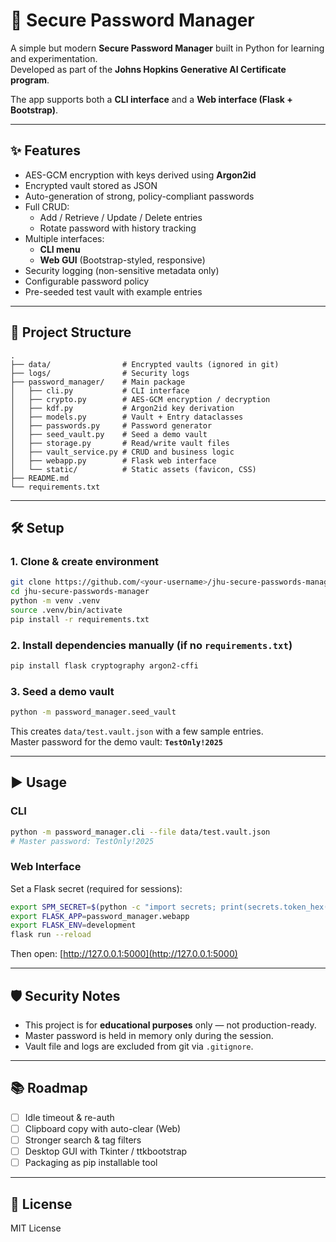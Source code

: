 # 🔐 Secure Password Manager

A simple but modern **Secure Password Manager** built in Python for learning and experimentation.  
Developed as part of the **Johns Hopkins Generative AI Certificate program**.

The app supports both a **CLI interface** and a **Web interface (Flask + Bootstrap)**.

---

## ✨ Features
- AES-GCM encryption with keys derived using **Argon2id**
- Encrypted vault stored as JSON
- Auto-generation of strong, policy-compliant passwords
- Full CRUD:
  - Add / Retrieve / Update / Delete entries
  - Rotate password with history tracking
- Multiple interfaces:
  - **CLI menu**
  - **Web GUI** (Bootstrap-styled, responsive)
- Security logging (non-sensitive metadata only)
- Configurable password policy
- Pre-seeded test vault with example entries

---

## 📂 Project Structure
```
.
├── data/                # Encrypted vaults (ignored in git)
├── logs/                # Security logs
├── password_manager/    # Main package
│   ├── cli.py           # CLI interface
│   ├── crypto.py        # AES-GCM encryption / decryption
│   ├── kdf.py           # Argon2id key derivation
│   ├── models.py        # Vault + Entry dataclasses
│   ├── passwords.py     # Password generator
│   ├── seed_vault.py    # Seed a demo vault
│   ├── storage.py       # Read/write vault files
│   ├── vault_service.py # CRUD and business logic
│   ├── webapp.py        # Flask web interface
│   └── static/          # Static assets (favicon, CSS)
├── README.md
└── requirements.txt
```

---

## 🛠️ Setup

### 1. Clone & create environment
```bash
git clone https://github.com/<your-username>/jhu-secure-passwords-manager.git
cd jhu-secure-passwords-manager
python -m venv .venv
source .venv/bin/activate
pip install -r requirements.txt
```

### 2. Install dependencies manually (if no `requirements.txt`)
```bash
pip install flask cryptography argon2-cffi
```

### 3. Seed a demo vault
```bash
python -m password_manager.seed_vault
```
This creates `data/test.vault.json` with a few sample entries.  
Master password for the demo vault: **`TestOnly!2025`**

---

## ▶️ Usage

### CLI
```bash
python -m password_manager.cli --file data/test.vault.json
# Master password: TestOnly!2025
```

### Web Interface
Set a Flask secret (required for sessions):
```bash
export SPM_SECRET=$(python -c "import secrets; print(secrets.token_hex(32))")
export FLASK_APP=password_manager.webapp
export FLASK_ENV=development
flask run --reload
```
Then open: [http://127.0.0.1:5000](http://127.0.0.1:5000)

---

## 🛡️ Security Notes
- This project is for **educational purposes** only — not production-ready.
- Master password is held in memory only during the session.
- Vault file and logs are excluded from git via `.gitignore`.

---

## 📚 Roadmap
- [ ] Idle timeout & re-auth
- [ ] Clipboard copy with auto-clear (Web)
- [ ] Stronger search & tag filters
- [ ] Desktop GUI with Tkinter / ttkbootstrap
- [ ] Packaging as pip installable tool

---

## 📄 License
MIT License
